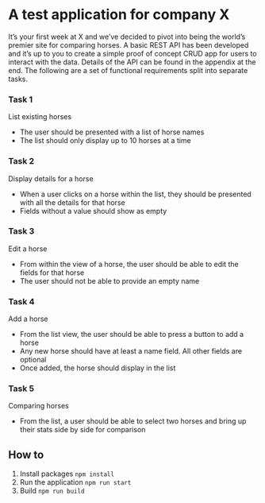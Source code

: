 # A test application for company X

It’s your first week at X and we’ve decided to pivot into being the world’s premier
site for comparing horses. A basic REST API has been developed and it’s up to you to create
a simple proof of concept CRUD app for users to interact with the data. Details of the API
can be found in the appendix at the end. The following are a set of functional requirements
split into separate tasks.

### Task 1
List existing horses
- The user should be presented with a list of horse names
- The list should only display up to 10 horses at a time

### Task 2
Display details for a horse
- When a user clicks on a horse within the list, they should be presented with all the
details for that horse
- Fields without a value should show as empty

### Task 3
Edit a horse
- From within the view of a horse, the user should be able to edit the fields for that
horse
- The user should not be able to provide an empty name

### Task 4
Add a horse
- From the list view, the user should be able to press a button to add a horse
- Any new horse should have at least a name field. All other fields are optional
- Once added, the horse should display in the list

### Task 5
Comparing horses
- From the list, a user should be able to select two horses and bring up their stats side
by side for comparison


## How to

1. Install packages `npm install`
2. Run the application `npm run start`
3. Build `npm run build`
